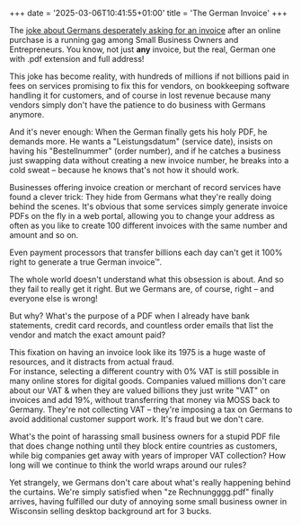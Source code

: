 +++
date = '2025-03-06T10:41:55+01:00'
title = 'The German Invoice'
+++

The [joke about Germans desperately asking for an invoice](https://x.com/fayazara/status/1897209898376785937) after an online purchase is a running gag among Small Business Owners and Entrepreneurs. You know, not just **any** invoice, but the real, German one with .pdf extension and full address!

This joke has become reality, with hundreds of millions if not billions paid in fees on services promising to fix this for vendors, on bookkeeping software handling it for customers, and of course in lost revenue because many vendors simply don't have the patience to do business with Germans anymore.

And it's never enough: When the German finally gets his holy PDF, he demands more. He wants a "Leistungsdatum" (service date), insists on having his "Bestellnummer" (order number), and if he catches a business just swapping data without creating a new invoice number, he breaks into a cold sweat – because he knows that's not how it should work.

Businesses offering invoice creation or merchant of record services have found a clever trick: They hide from Germans what they're really doing behind the scenes. It's obvious that some services simply generate invoice PDFs on the fly in a web portal, allowing you to change your address as often as you like to create 100 different invoices with the same number and amount and so on.

Even payment processors that transfer billions each day can't get it 100% right to generate a true German invoice™.

The whole world doesn't understand what this obsession is about. And so they fail to really get it right. But we Germans are, of course, right – and everyone else is wrong!

But why? What's the purpose of a PDF when I already have bank statements, credit card records, and countless order emails that list the vendor and match the exact amount paid?

This fixation on having an invoice look like its 1975 is a huge waste of resources, and it distracts from actual fraud.\
For instance, selecting a different country with 0% VAT is still possible in many online stores for digital goods.
Companies valued millions don't care about our VAT & when they are valued billions they just write "VAT" on invoices and add 19%, without transferring that money via MOSS back to Germany. They're not collecting VAT – they're imposing a tax on Germans to avoid additional customer support work. It's fraud but we don't care.

What's the point of harassing small business owners for a stupid PDF file that does change nothing until they block entire countries as customers, while big companies get away with years of improper VAT collection? How long will we continue to think the world wraps around our rules?

Yet strangely, we Germans don't care about what's really happening behind the curtains. We're simply satisfied when "ze Rechnungggg.pdf" finally arrives, having fulfilled our duty of annoying some small business owner in Wisconsin selling desktop background art for 3 bucks.
